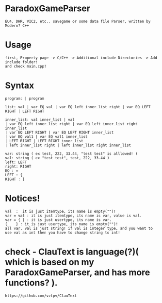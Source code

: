 # ParadoxGameParser
    EU4, DHR, VIC2, etc.. savegame or some data file Parser, written by Modern? C++

# Usage 
    first, Property page -> C/C++ -> Additional include Directories -> Add include folder!
    and check main.cpp! 
 
# Syntax
    program: | program 

    list: val | var EQ val | var EQ left inner_list right | var EQ LEFT RIGHT | LEFT RIGHT

    inner_list: val inner_list | val 
    | var EQ left inner_list right | var EQ left inner_list right inner_list
    | var EQ LEFT RIGHT | var EQ LEFT RIGHT inner_list
    | var EQ val1 | var EQ val1 inner_list
    | LEFT RIGHT | LEFT RIGHT inner_list
    | left inner_list right | left inner_list right inner_list

    var: string ( ex test, 222, 33.44, "test test" is alllowed! )
    val: string ( ex "test test", test, 222, 33.44 )
    left: LEFT
    right: RIGHT
    EQ : =
    LEFT : {
    RIGHT : }
    
# Notices!
    val  :  it is just itemtype, its name is empty("")!
    var = val : it is just itemtype, its name is var, value is val.
    var = { } : it is just usertype, its name is var.
    {    } : it is just usertype, its name is empty("")!
    all var, val is just string! if val is integer type, and you want to use val as int then you have to change string to int!
    
# check - ClauText is language(?)( which is based on my ParadoxGameParser, and has more functions? ).
    https://github.com/vztpv/ClauText
